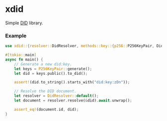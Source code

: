 # xdid

<!-- cargo-rdme start -->

Simple [DID](https://www.w3.org/TR/did-core/) library.

### Example

```rust
use xdid::{resolver::DidResolver, methods::key::{p256::P256KeyPair, DidKeyPair, PublicKey}};

#[tokio::main]
async fn main() {
    // Generate a new did:key.
    let keys = P256KeyPair::generate();
    let did = keys.public().to_did();

    assert!(did.to_string().starts_with("did:key:zDn"));

    // Resolve the DID document.
    let resolver = DidResolver::default();
    let document = resolver.resolve(&did).await.unwrap();

    assert_eq!(document.id, did);
}
```

<!-- cargo-rdme end -->
